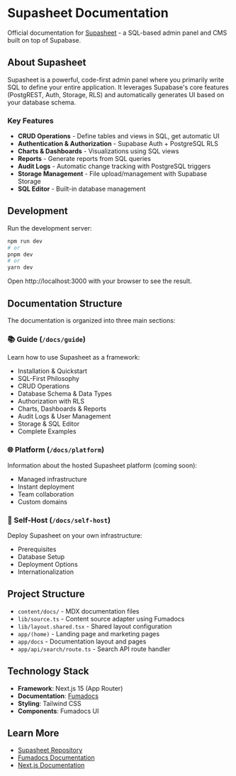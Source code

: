 # Supasheet Documentation

Official documentation for [Supasheet](https://github.com/supasheet/supasheet) - a SQL-based admin panel and CMS built on top of Supabase.

## About Supasheet

Supasheet is a powerful, code-first admin panel where you primarily write SQL to define your entire application. It leverages Supabase's core features (PostgREST, Auth, Storage, RLS) and automatically generates UI based on your database schema.

### Key Features

- **CRUD Operations** - Define tables and views in SQL, get automatic UI
- **Authentication & Authorization** - Supabase Auth + PostgreSQL RLS
- **Charts & Dashboards** - Visualizations using SQL views
- **Reports** - Generate reports from SQL queries
- **Audit Logs** - Automatic change tracking with PostgreSQL triggers
- **Storage Management** - File upload/management with Supabase Storage
- **SQL Editor** - Built-in database management

## Development

Run the development server:

```bash
npm run dev
# or
pnpm dev
# or
yarn dev
```

Open http://localhost:3000 with your browser to see the result.

## Documentation Structure

The documentation is organized into three main sections:

### 📚 Guide (`/docs/guide`)
Learn how to use Supasheet as a framework:
- Installation & Quickstart
- SQL-First Philosophy
- CRUD Operations
- Database Schema & Data Types
- Authorization with RLS
- Charts, Dashboards & Reports
- Audit Logs & User Management
- Storage & SQL Editor
- Complete Examples

### 🌐 Platform (`/docs/platform`)
Information about the hosted Supasheet platform (coming soon):
- Managed infrastructure
- Instant deployment
- Team collaboration
- Custom domains

### 🚀 Self-Host (`/docs/self-host`)
Deploy Supasheet on your own infrastructure:
- Prerequisites
- Database Setup
- Deployment Options
- Internationalization

## Project Structure

- `content/docs/` - MDX documentation files
- `lib/source.ts` - Content source adapter using Fumadocs
- `lib/layout.shared.tsx` - Shared layout configuration
- `app/(home)` - Landing page and marketing pages
- `app/docs` - Documentation layout and pages
- `app/api/search/route.ts` - Search API route handler

## Technology Stack

- **Framework**: Next.js 15 (App Router)
- **Documentation**: [Fumadocs](https://fumadocs.dev)
- **Styling**: Tailwind CSS
- **Components**: Fumadocs UI

## Learn More

- [Supasheet Repository](https://github.com/supasheet/supasheet)
- [Fumadocs Documentation](https://fumadocs.dev)
- [Next.js Documentation](https://nextjs.org/docs)
